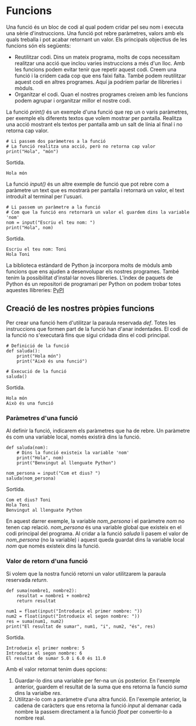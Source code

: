 # Funcions
Una funció és un bloc de codi al qual podem cridar pel seu nom i executa una sèrie d'instruccions. Una funció pot rebre paràmetres, valors amb els quals treballa i pot acabar retornant un valor. Els principals objectius de les funcions són els següents:
- Reutilitzar codi. Dins un mateix programa, molts de cops necessitam realitzar una acció que inclou varies instruccions a més d'un lloc. Amb les funcions podem evitar tenir que repetir aquest codi. Creem una funció i la cridem cada cop que ens faixi falta. També podem reutilitzar aquest codi en altres programes. Aquí ja podríem parlar de llibreries i mòduls.
- Organitzar el codi. Quan el nostres programes creixen amb les funcions podem agrupar i organitzar millor el nostre codi.

La funció *print()* és un exemple d'una funció que rep un o varis paràmetres, per exemple els diferents textos que volem mostrar per pantalla. Realitza una acció mostrant els textos per pantalla amb un salt de línia al final i no retorna cap valor.
```
# Li passem dos paràmetres a la funció
# La funció realitza una acció, però no retorna cap valor
print("Hola", "món")
```
Sortida.
```
Hola món
```

La funció *input()* és un altre exemple de funció que pot rebre com a paràmetre un text que es mostrarà per pantalla i retornarà un valor, el text introduït al terminal per l'usuari.
```
# Li passem un paràmetre a la funció
# Com que la funció ens retornarà un valor el guardem dins la variable 'nom'
nom = input("Escriu el teu nom: ")
print("Hola", nom)
```
Sortida.
```
Escriu el teu nom: Toni
Hola Toni
```
La biblioteca estàndard de Python ja incorpora molts de mòduls amb funcions que ens ajuden a desenvolupar els nostres programes. També tenim la possibilitat d'instal·lar noves llibreries. L'índex de paquets de Python és un repositori de programari per Python on podem trobar totes aquestes llibreries: [PyPI](https://pypi.org)
## Creació de les nostres pròpies funcions
Per crear una funció hem d'utilitzar la paraula reservada *def*. Totes les instruccions que formen part de la funció han d'anar indentades. El codi de la funció no s'executarà fins que sigui cridada dins el codi principal.
```
# Definició de la funció
def saluda():
    print("Hola món")
    print("Això és una funció")
    
# Execució de la funció
saluda()
```
Sortida.
```
Hola món
Això és una funció
```
### Paràmetres d'una funció
Al definir la funció, indicarem els paràmetres que ha de rebre. Un paràmetre és com una variable local, només existirà dins la funció.
```
def saluda(nom):
    # Dins la funció existeix la variable 'nom'
    print("Hola", nom)
    print("Benvingut al llenguate Python")
    
nom_persona = input("Com et dius? ")
saluda(nom_persona)
```
Sortida.
```
Com et dius? Toni
Hola Toni
Benvingut al llenguate Python
```
En aquest darrer exemple, la variable *nom_persona* i el paràmetre *nom* no tenen cap relació. *nom_persona* és una variable global que existeix en el codi principal del programa. Al cridar a la funció *saluda* li pasem el valor de *nom_persona* (no la variable) i aquest queda guardat dins la variable local *nom* que només existeix dins la funció.
### Valor de retorn d'una funció
Si volem que la nostra funció retorni un valor utilitzarem la paraula reservada *return*.
```
def suma(nombre1, nombre2):
    resultat = nombre1 + nombre2
    return resultat

num1 = float(input("Introdueix el primer nombre: "))
num2 = float(input("Introdueix el segon nombre: "))
res = suma(num1, num2)
print("El resultat de sumar", num1, "i", num2, "és", res)
```
Sortida.
```
Introdueix el primer nombre: 5
Introdueix el segon nombre: 6
El resultat de sumar 5.0 i 6.0 és 11.0
```
Amb el valor retornat tenim dues opcions:
1. Guardar-lo dins una variable per fer-na un ús posterior. En l'exemple anterior, guardem el resultat de la suma que ens retorna la funció *suma* dins la varialbe *res*.
2. Utilitzar-lo com a paràmetre d'una altra funció. En l'exemple anterior, la cadena de caràcters que ens retorna la funció *input* al demanar cada nombre la passem directament a la funció *float* per convertir-lo a nombre real.
